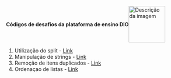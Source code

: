 <div style="display: flex; align-items: center;">
  <h4>Códigos de desafios da plataforma de ensino DIO</h4>
  <img src="https://github.com/user-attachments/assets/fd9cb608-ac51-40d6-9342-8c54c84b2c6e" alt="Descrição da imagem" width="100" style="margin-right: 10px;">
</div>

1. Utilização do split - [Link](https://blog.betrybe.com/python/python-split/) 
2. Manipulação de strings - [Link](https://www.bosontreinamentos.com.br/programacao-em-python/08-1-python-strings-02-metodos-aplicados-a-strings/) 
3. Remoção de itens duplicados - [Link](https://horadecodar.com.br/remover-itens-duplicados-de-lista-em-python/)
4. Ordenaçao de listas - [Link](https://www.alura.com.br/artigos/ordenando-listas-no-python?utm_term=&utm_campaign=%5BSearch%5D+%5BPerformance%5D+-+Dynamic+Search+Ads+-+Artigos+e+Conte%C3%BAdos&utm_source=adwords&utm_medium=ppc&hsa_acc=7964138385&hsa_cam=11384329873&hsa_grp=164240702375&hsa_ad=703853654617&hsa_src=g&hsa_tgt=aud-527303763294:dsa-2276348409543&hsa_kw=&hsa_mt=&hsa_net=adwords&hsa_ver=3&gad_source=1&gclid=CjwKCAjw0aS3BhA3EiwAKaD2ZaHNRahq2T_9CRVS9-GGyqG4JJKtepZAEY17mzReVMLIkSzxBKY2lhoCPEMQAvD_BwE)




